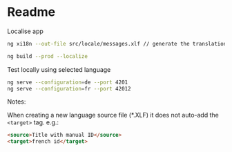 # Readme

Localise app

```bash
ng xi18n --out-file src/locale/messages.xlf // generate the translation file from source

ng build --prod --localize
```

Test locally using selected language

```bash
ng serve --configuration=de --port 4201
ng serve --configuration=fr --port 42012
```

Notes:

When creating a new language source file (*.XLF) it does not auto-add the `<target>` tag. e.g.:

```html
<source>Title with manual ID</source>
<target>french id</target>
```
